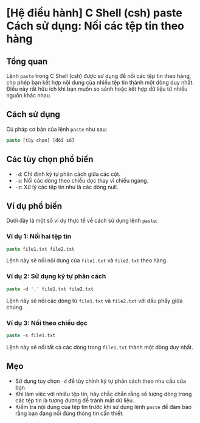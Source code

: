 # [Hệ điều hành] C Shell (csh) paste Cách sử dụng: Nối các tệp tin theo hàng

## Tổng quan
Lệnh `paste` trong C Shell (csh) được sử dụng để nối các tệp tin theo hàng, cho phép bạn kết hợp nội dung của nhiều tệp tin thành một dòng duy nhất. Điều này rất hữu ích khi bạn muốn so sánh hoặc kết hợp dữ liệu từ nhiều nguồn khác nhau.

## Cách sử dụng
Cú pháp cơ bản của lệnh `paste` như sau:

```csh
paste [tùy chọn] [đối số]
```

## Các tùy chọn phổ biến
- `-d`: Chỉ định ký tự phân cách giữa các cột.
- `-s`: Nối các dòng theo chiều dọc thay vì chiều ngang.
- `-z`: Xử lý các tệp tin như là các dòng null.

## Ví dụ phổ biến
Dưới đây là một số ví dụ thực tế về cách sử dụng lệnh `paste`:

### Ví dụ 1: Nối hai tệp tin
```csh
paste file1.txt file2.txt
```
Lệnh này sẽ nối nội dung của `file1.txt` và `file2.txt` theo hàng.

### Ví dụ 2: Sử dụng ký tự phân cách
```csh
paste -d ',' file1.txt file2.txt
```
Lệnh này sẽ nối các dòng từ `file1.txt` và `file2.txt` với dấu phẩy giữa chúng.

### Ví dụ 3: Nối theo chiều dọc
```csh
paste -s file1.txt
```
Lệnh này sẽ nối tất cả các dòng trong `file1.txt` thành một dòng duy nhất.

## Mẹo
- Sử dụng tùy chọn `-d` để tùy chỉnh ký tự phân cách theo nhu cầu của bạn.
- Khi làm việc với nhiều tệp tin, hãy chắc chắn rằng số lượng dòng trong các tệp tin là tương đương để tránh mất dữ liệu.
- Kiểm tra nội dung của tệp tin trước khi sử dụng lệnh `paste` để đảm bảo rằng bạn đang nối đúng thông tin cần thiết.